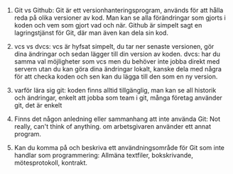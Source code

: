1. Git vs Github: Git är ett versionhanteringsprogram, används för att hålla reda på olika versioner av kod.
   Man kan se alla förändringar som gjorts i koden och vem som gjort vad och när.
   Github är simpelt sagt en lagringstjänst för Git, där man även kan dela sin kod.
   
1. vcs vs dvcs: vcs är hyfsat simpelt, du tar ner senaste versionen, gör dina ändringar och sedan lägger till din version av koden.
   dvcs: har du samma val möjligheter som vcs men du behöver inte jobba direkt med servern utan du kan göra dina ändringar lokalt, kanske    dela med några för att checka koden och sen kan du lägga till den som en ny version.

1. varför lära sig git: koden finns alltid tillgänglig, man kan se all historik och ändringar, enkelt att jobba som team i git, många        företag använder git, det är enkelt   

1. Finns det någon anledning eller sammanhang att inte använda Git: Not really, can't think of anything. om arbetsgivaren använder ett        annat program.

1. Kan du komma på och beskriva ett användningsområde för Git som inte handlar som programmering: Allmäna textfiler, bokskrivande, mötesprotokoll, kontrakt.

